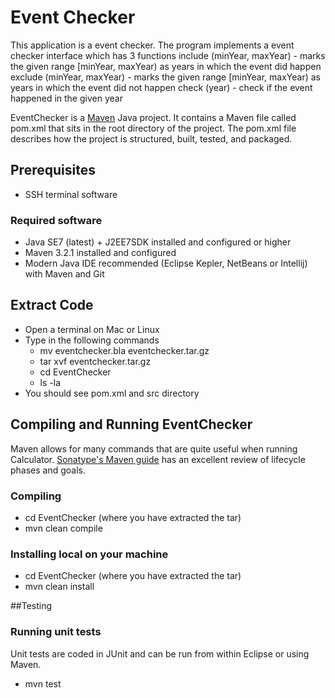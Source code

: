 # Event Checker
This application is a event checker. The program implements a event checker interface which has 3 functions 
include (minYear, maxYear) - marks the given range [minYear, maxYear) as years in which the event did happen
exclude (minYear, maxYear) - marks the given range [minYear, maxYear) as years in which the event did not happen
check (year) - check if the event happened in the given year
 
EventChecker is a [Maven](http://maven.apache.org/) Java project.  It contains a Maven file called pom.xml that sits in the root directory of the project.  The pom.xml file describes how the project is structured, built, tested, and packaged.

## Prerequisites
- SSH terminal software

### Required software
- Java SE7 (latest) + J2EE7SDK installed and configured or higher
- Maven 3.2.1 installed and configured
- Modern Java IDE recommended (Eclipse Kepler, NetBeans or Intellij) with Maven and Git

## Extract Code

- Open a terminal on Mac or Linux
- Type in the following commands
  - mv eventchecker.bla eventchecker.tar.gz
  - tar xvf eventchecker.tar.gz 
  - cd EventChecker
  - ls -la
- You should see pom.xml and src directory


## Compiling and Running EventChecker
Maven allows for many commands that are quite useful when running Calculator. [Sonatype's Maven guide][mvn] has an excellent review of lifecycle phases and goals.

### Compiling
- cd EventChecker (where you have extracted the tar)
- mvn clean compile

### Installing local on your machine
- cd EventChecker (where you have extracted the tar)
- mvn clean install 


##Testing

### Running unit tests
Unit tests are coded in JUnit and can be run from within Eclipse or using Maven.

- mvn test 



[mvn]: http://books.sonatype.com/mvnref-book/reference/lifecycle-sect-structure.html


